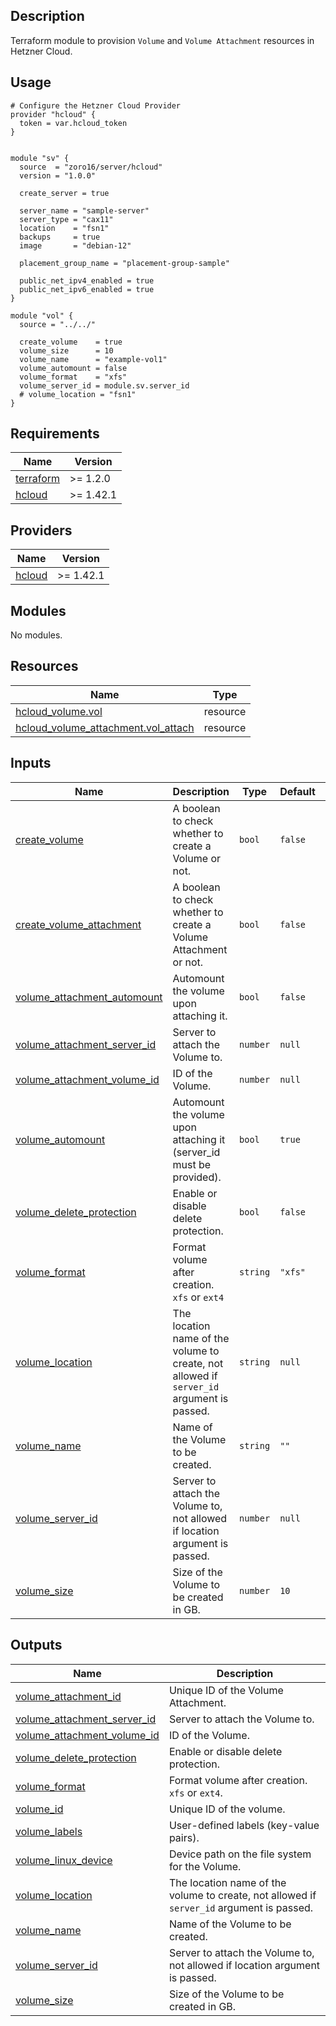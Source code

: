 ## Description

Terraform module to provision `Volume` and `Volume Attachment` resources in Hetzner Cloud.


## Usage

```hcl
# Configure the Hetzner Cloud Provider
provider "hcloud" {
  token = var.hcloud_token
}


module "sv" {
  source  = "zoro16/server/hcloud"
  version = "1.0.0"

  create_server = true

  server_name = "sample-server"
  server_type = "cax11"
  location    = "fsn1"
  backups     = true
  image       = "debian-12"

  placement_group_name = "placement-group-sample"

  public_net_ipv4_enabled = true
  public_net_ipv6_enabled = true
}

module "vol" {
  source = "../../"

  create_volume    = true
  volume_size      = 10
  volume_name      = "example-vol1"
  volume_automount = false
  volume_format    = "xfs"
  volume_server_id = module.sv.server_id
  # volume_location = "fsn1"
}
```


<!-- BEGINNING OF PRE-COMMIT-TERRAFORM DOCS HOOK -->
## Requirements

| Name | Version |
|------|---------|
| <a name="requirement_terraform"></a> [terraform](#requirement\_terraform) | >= 1.2.0 |
| <a name="requirement_hcloud"></a> [hcloud](#requirement\_hcloud) | >= 1.42.1 |

## Providers

| Name | Version |
|------|---------|
| <a name="provider_hcloud"></a> [hcloud](#provider\_hcloud) | >= 1.42.1 |

## Modules

No modules.

## Resources

| Name | Type |
|------|------|
| [hcloud_volume.vol](https://registry.terraform.io/providers/hetznercloud/hcloud/latest/docs/resources/volume) | resource |
| [hcloud_volume_attachment.vol_attach](https://registry.terraform.io/providers/hetznercloud/hcloud/latest/docs/resources/volume_attachment) | resource |

## Inputs

| Name | Description | Type | Default | Required |
|------|-------------|------|---------|:--------:|
| <a name="input_create_volume"></a> [create\_volume](#input\_create\_volume) | A boolean to check whether to create a Volume or not. | `bool` | `false` | no |
| <a name="input_create_volume_attachment"></a> [create\_volume\_attachment](#input\_create\_volume\_attachment) | A boolean to check whether to create a Volume Attachment or not. | `bool` | `false` | no |
| <a name="input_volume_attachment_automount"></a> [volume\_attachment\_automount](#input\_volume\_attachment\_automount) | Automount the volume upon attaching it. | `bool` | `false` | no |
| <a name="input_volume_attachment_server_id"></a> [volume\_attachment\_server\_id](#input\_volume\_attachment\_server\_id) | Server to attach the Volume to. | `number` | `null` | no |
| <a name="input_volume_attachment_volume_id"></a> [volume\_attachment\_volume\_id](#input\_volume\_attachment\_volume\_id) | ID of the Volume. | `number` | `null` | no |
| <a name="input_volume_automount"></a> [volume\_automount](#input\_volume\_automount) | Automount the volume upon attaching it (server\_id must be provided). | `bool` | `true` | no |
| <a name="input_volume_delete_protection"></a> [volume\_delete\_protection](#input\_volume\_delete\_protection) | Enable or disable delete protection. | `bool` | `false` | no |
| <a name="input_volume_format"></a> [volume\_format](#input\_volume\_format) | Format volume after creation. `xfs` or `ext4` | `string` | `"xfs"` | no |
| <a name="input_volume_location"></a> [volume\_location](#input\_volume\_location) | The location name of the volume to create, not allowed if `server_id` argument is passed. | `string` | `null` | no |
| <a name="input_volume_name"></a> [volume\_name](#input\_volume\_name) | Name of the Volume to be created. | `string` | `""` | no |
| <a name="input_volume_server_id"></a> [volume\_server\_id](#input\_volume\_server\_id) | Server to attach the Volume to, not allowed if location argument is passed. | `number` | `null` | no |
| <a name="input_volume_size"></a> [volume\_size](#input\_volume\_size) | Size of the Volume to be created in GB. | `number` | `10` | no |

## Outputs

| Name | Description |
|------|-------------|
| <a name="output_volume_attachment_id"></a> [volume\_attachment\_id](#output\_volume\_attachment\_id) | Unique ID of the Volume Attachment. |
| <a name="output_volume_attachment_server_id"></a> [volume\_attachment\_server\_id](#output\_volume\_attachment\_server\_id) | Server to attach the Volume to. |
| <a name="output_volume_attachment_volume_id"></a> [volume\_attachment\_volume\_id](#output\_volume\_attachment\_volume\_id) | ID of the Volume. |
| <a name="output_volume_delete_protection"></a> [volume\_delete\_protection](#output\_volume\_delete\_protection) | Enable or disable delete protection. |
| <a name="output_volume_format"></a> [volume\_format](#output\_volume\_format) | Format volume after creation. `xfs` or `ext4`. |
| <a name="output_volume_id"></a> [volume\_id](#output\_volume\_id) | Unique ID of the volume. |
| <a name="output_volume_labels"></a> [volume\_labels](#output\_volume\_labels) | User-defined labels (key-value pairs). |
| <a name="output_volume_linux_device"></a> [volume\_linux\_device](#output\_volume\_linux\_device) | Device path on the file system for the Volume. |
| <a name="output_volume_location"></a> [volume\_location](#output\_volume\_location) | The location name of the volume to create, not allowed if `server_id` argument is passed. |
| <a name="output_volume_name"></a> [volume\_name](#output\_volume\_name) | Name of the Volume to be created. |
| <a name="output_volume_server_id"></a> [volume\_server\_id](#output\_volume\_server\_id) | Server to attach the Volume to, not allowed if location argument is passed. |
| <a name="output_volume_size"></a> [volume\_size](#output\_volume\_size) | Size of the Volume to be created in GB. |
<!-- END OF PRE-COMMIT-TERRAFORM DOCS HOOK -->
